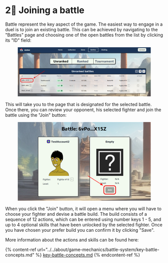 # 2⃣ Joining a battle

Battle represent the key aspect of the game. The easiest way to engage in a duel is to join an existing battle. This can be achieved by navigating to the "Battles" page and choosing one of the open battles from the list by clicking its "ID" field:

<figure><img src="../../.gitbook/assets/joining_battle.png" alt=""><figcaption></figcaption></figure>

This will take you to the page that is designated for the selected battle. Once there, you can review your opponent, his selected fighter and join the battle using the "Join" button:

<figure><img src="../../.gitbook/assets/joining_battle2.png" alt=""><figcaption></figcaption></figure>

When you click the "Join" button, it will open a menu where you will have to choose your fighter and devise a battle build. The build consists of a sequence of 12 actions, which can be entered using number keys 1 - 5, and up to 4 optional skills that have been unlocked by the selected fighter. Once you have chosen your prefer build you can confirm it by clicking "Save".

More information about the actions and skills can be found here:

{% content-ref url="../../about/game-mechanics/battle-system/key-battle-concepts.md" %}
[key-battle-concepts.md](../../about/game-mechanics/battle-system/key-battle-concepts.md)
{% endcontent-ref %}
